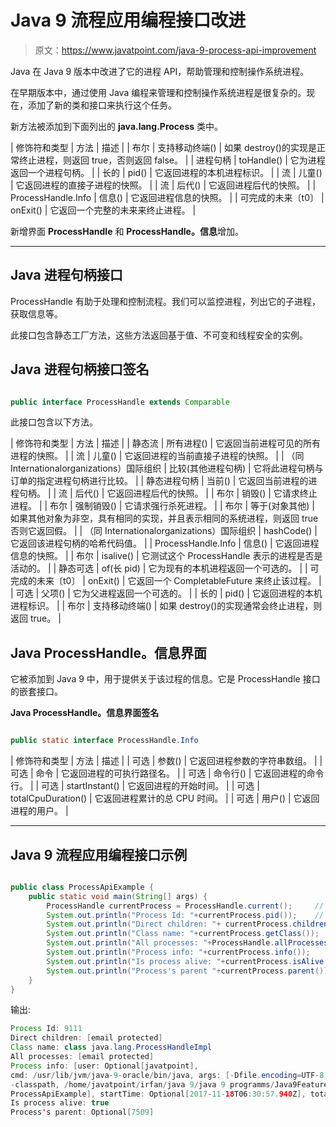 # Java 9 流程应用编程接口改进

> 原文：<https://www.javatpoint.com/java-9-process-api-improvement>

Java 在 Java 9 版本中改进了它的进程 API，帮助管理和控制操作系统进程。

在早期版本中，通过使用 Java 编程来管理和控制操作系统进程是很复杂的。现在，添加了新的类和接口来执行这个任务。

新方法被添加到下面列出的 **java.lang.Process** 类中。

| 修饰符和类型 | 方法 | 描述 |
| 布尔 | 支持移动终端() | 如果 destroy()的实现是正常终止进程，则返回 true，否则返回 false。 |
| 进程句柄 | toHandle() | 它为进程返回一个进程句柄。 |
| 长的 | pid() | 它返回进程的本机进程标识。 |
| 流<processhandle></processhandle> | 儿童() | 它返回进程的直接子进程的快照。 |
| 流<processhandle></processhandle> | 后代() | 它返回进程后代的快照。 |
| ProcessHandle.Info | 信息() | 它返回进程信息的快照。 |
| 可完成的未来〔t0〕 | onExit() | 它返回一个完整的未来<process>来终止进程。</process> |

新增界面 **ProcessHandle** 和 **ProcessHandle。信息**增加。

* * *

## Java 进程句柄接口

ProcessHandle 有助于处理和控制流程。我们可以监控进程，列出它的子进程，获取信息等。

此接口包含静态工厂方法，这些方法返回基于值、不可变和线程安全的实例。

## Java 进程句柄接口签名

```java

public interface ProcessHandle extends Comparable  
```

此接口包含以下方法。

| 修饰符和类型 | 方法 | 描述 |
| 静态流<processhandle></processhandle> | 所有进程() | 它返回当前进程可见的所有进程的快照。 |
| 流<processhandle></processhandle> | 儿童() | 它返回进程的当前直接子进程的快照。 |
| （同 Internationalorganizations）国际组织 | 比较(其他进程句柄) | 它将此进程句柄与订单的指定进程句柄进行比较。 |
| 静态进程句柄 | 当前() | 它返回当前进程的进程句柄。 |
| 流<processhandle></processhandle> | 后代() | 它返回进程后代的快照。 |
| 布尔 | 销毁() | 它请求终止进程。 |
| 布尔 | 强制销毁() | 它请求强行杀死进程。 |
| 布尔 | 等于(对象其他) | 如果其他对象为非空，具有相同的实现，并且表示相同的系统进程，则返回 true 否则它返回假。 |
| （同 Internationalorganizations）国际组织 | hashCode() | 它返回该进程句柄的哈希代码值。 |
| ProcessHandle.Info | 信息() | 它返回进程信息的快照。 |
| 布尔 | isalive() | 它测试这个 ProcessHandle 表示的进程是否是活动的。 |
| 静态可选<processhandle></processhandle> | of(长 pid) | 它为现有的本机进程返回一个可选的<processhandle>。</processhandle> |
| 可完成的未来〔t0〕 | onExit() | 它返回一个 CompletableFuture <processhandle>来终止该过程。</processhandle> |
| 可选<processhandle></processhandle> | 父项() | 它为父进程返回一个可选的<processhandle>。</processhandle> |
| 长的 | pid() | 它返回进程的本机进程标识。 |
| 布尔 | 支持移动终端() | 如果 destroy()的实现通常会终止进程，则返回 true。 |

## Java ProcessHandle。信息界面

它被添加到 Java 9 中，用于提供关于该过程的信息。它是 ProcessHandle 接口的嵌套接口。

**Java ProcessHandle。信息界面签名**

```java

public static interface ProcessHandle.Info

```

| 修饰符和类型 | 方法 | 描述 |
| 可选 | 参数() | 它返回进程参数的字符串数组。 |
| 可选 | 命令 | 它返回进程的可执行路径名。 |
| 可选 | 命令行() | 它返回进程的命令行。 |
| 可选<instant></instant> | startInstant() | 它返回进程的开始时间。 |
| 可选<duration></duration> | totalCpuDuration() | 它返回进程累计的总 CPU 时间。 |
| 可选 | 用户() | 它返回进程的用户。 |

* * *

## Java 9 流程应用编程接口示例

```java

public class ProcessApiExample {
	public static void main(String[] args) {
		ProcessHandle currentProcess = ProcessHandle.current(); 	// Current processhandle
		System.out.println("Process Id: "+currentProcess.pid()); 	// Process id 
		System.out.println("Direct children: "+ currentProcess.children()); // Direct children of the process
		System.out.println("Class name: "+currentProcess.getClass()); 		// Class name
		System.out.println("All processes: "+ProcessHandle.allProcesses()); // All current processes 
		System.out.println("Process info: "+currentProcess.info()); 		// Process info
		System.out.println("Is process alive: "+currentProcess.isAlive()); 
		System.out.println("Process's parent "+currentProcess.parent());  // Parent of the process
	}
}

```

输出:

```java
Process Id: 9111
Direct children: [email protected]
Class name: class java.lang.ProcessHandleImpl
All processes: [email protected]
Process info: [user: Optional[javatpoint], 
cmd: /usr/lib/jvm/java-9-oracle/bin/java, args: [-Dfile.encoding=UTF-8, 
-classpath, /home/javatpoint/irfan/java 9/java 9 programms/Java9Features/bin, 
ProcessApiExample], startTime: Optional[2017-11-18T06:30:57.940Z], totalTime: Optional[PT0.25S]]
Is process alive: true
Process's parent: Optional[7509]

```